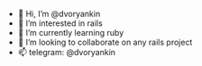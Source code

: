 - 👋 Hi, I’m @dvoryankin
- 👀 I’m interested in rails
- 🌱 I’m currently learning ruby
- 💞️ I’m looking to collaborate on any rails project
- 📫 telegram: @dvoryankin

<!---
dvoryankin/dvoryankin is a ✨ special ✨ repository because its `README.md` (this file) appears on your GitHub profile.
You can click the Preview link to take a look at your changes.
--->
